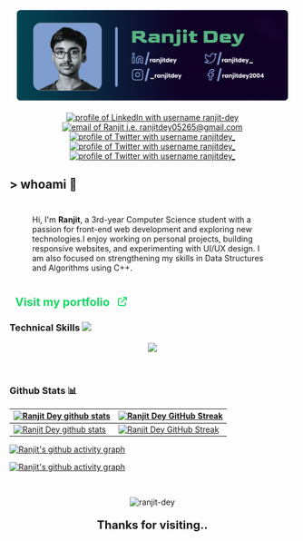 <div align="center">
  <img alt="banner" src="githubbanner.png" style="margin: auto;">
</div>

<br>
<div align="center">
<a href="https://www.linkedin.com/in/ranjitdey/"><img src="https://img.shields.io/badge/LinkedIn-00A84C?style=for-the-badge&logo=linkedin&logoColor=ffffff" alt="profile of LinkedIn with username ranjit-dey" /></a>
<a href="mailto:ranjitdey05265@gmail.com"><img src="https://img.shields.io/badge/Gmail-00A84C?style=for-the-badge&logo=gmail&logoColor=ffffff" alt="email of Ranjit i.e.   ranjitdey05265@gmail.com" /></a> 
<a href="https://www.x.com/ranjitdey_"><img src="https://img.shields.io/badge/Twitter-00A84C?style=for-the-badge&logo=x&logoColor=ffffff" alt="profile of Twitter with username ranjitdey_" ></a>
<a href="https://www.instagram.com/_ranjitdey"><img src="https://img.shields.io/badge/Instagram-00A84C?style=for-the-badge&logo=instagram&logoColor=ffffff" alt="profile of Twitter with username ranjitdey_" ></a>
<a href="https://www.facebook.com/ranjitdey2004"><img src="https://img.shields.io/badge/Facebook-00A84C?style=for-the-badge&logo=facebook&logoColor=ffffff" alt="profile of Twitter with username ranjitdey_" ></a>
</div>

## <p>> whoami 👋</p>

<div style="display: flex; flex-direction: row; align-items:center; justify-content: center; margin: 20px">
<p style="width:100%; margin: 20px;">
Hi, I'm <b>Ranjit</b>, a 3rd-year Computer Science student with a passion for front-end web development and exploring new technologies.I enjoy working on personal projects, building responsive websites, and experimenting with UI/UX design. I am also focused on strengthening my skills in Data Structures and Algorithms using C++.
</p>

</div>

<a align="center" style="text-decoration:none; font-weight:bold;color: #16db65; margin:50px 10px; font-size: 20px" href="https://ranjitdey.vercel.app/" target="_blank">Visit my portfolio</a>
<img src="link.png"></img>



### Technical Skills <img src='https://user-images.githubusercontent.com/74038190/206662607-d9e7591e-bbf9-42f9-9386-29efc927bc16.gif' width="20">

<p align="center">
  <a href="https://skillicons.dev">
    <img src="https://skillicons.dev/icons?i=git,c,cpp,figma,html,css,javascript,python,linux,tailwind" />
  </a>
</p>

 <br />

### Github Stats 📊

| [![Ranjit Dey github stats](https://github-readme-stats-mc4l.vercel.app/api?username=ranjit-dey&rank_icon=percentile&show_icons=true&theme=transparent&show=reviews&title_color=ffffff&icon_color=ffffff&text_color=16DB65&border_color=ffffff&border_radius=8)](https://github.com/ranjit-dey#gh-dark-mode-only) | [![Ranjit Dey GitHub Streak](https://github-readme-streak-stats.herokuapp.com/?user=ranjit-dey&background=transparent&ring=16DB65&border_color=ffffff&border_radius=8&currStreakLabel=ffffff&currStreakNum=16DB65&sideNums=ffffff&sideLabels=16DB65&dates=ffffff)](https://github.com/ranjit-dey#gh-dark-mode-only) |
| ------------------------------------------------------------------------------------------------------------------------------------------------------------------------------------------------------------------------------------------------------------------ | ------------------------------------------------------------------------------------------------------------------------------------------------------------------------------------------------------------------------------------------------ |
| [![Ranjit Dey github stats](https://github-readme-stats-mc4l.vercel.app/api?username=ranjit-dey&rank_icon=percentile&show_icons=true&theme=transparent&show=reviews&title_color=000000&icon_color=000000&text_color=16DB65&border_color=000000&border_radius=8)](https://github.com/ranjit-dey#gh-light-mode-only) | [![Ranjit Dey GitHub Streak](https://github-readme-streak-stats.herokuapp.com/?user=ranjit-dey&background=transparent&ring=16DB65&border=000000&border_radius=8&stroke=000000&currStreakLabel=000000&currStreakNum=16DB65&sideNums=000000&sideLabels=16DB65&dates=000000)](https://github.com/ranjitdey#gh-light-mode-only) |

[![Ranjit's github activity graph](https://github-readme-activity-graph.vercel.app/graph?username=ranjit-dey&bg_color=transparent&title_color=ffffff&theme=github-compact&hide_border=false#gh-dark-mode-only)](https://github.com/ranjit-dey#gh-dark-mode-only)

<!-- Light Mode -->

[![Ranjit's github activity graph](https://github-readme-activity-graph.vercel.app/graph?username=ranjit-dey&bg_color=transparent&title_color=000000&theme=github-compact&hide_border=false#gh-light-mode-only)](https://github.com/ranjit-dey#gh-light-mode-only)

<br>


<div align="center">
<p align="center"> <img src="https://komarev.com/ghpvc/?username=ranjit-dey&label=Profile%20views&color=16DB65&style=flat&width=50px" alt="ranjit-dey" /> </p>
<p style="font-weight: bold; font-size: 20px">Thanks for visiting..</p>
</div>
